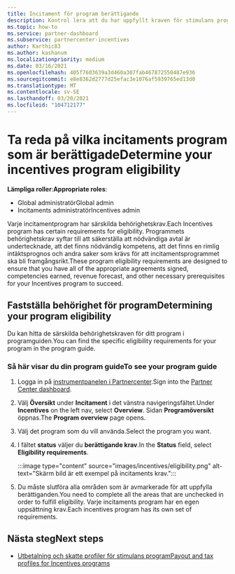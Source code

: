 ```yaml
---
title: Incitament för program berättigande
description: Kontrol lera att du har uppfyllt kraven för stimulans programmet. Den här processen omfattar att kontrol lera berättigande i din program guide.
ms.topic: how-to
ms.service: partner-dashboard
ms.subservice: partnercenter-incentives
author: Karthic83
ms.author: kashanum
ms.localizationpriority: medium
ms.date: 03/16/2021
ms.openlocfilehash: 405f7603639a3d460a307fab467872550487e936
ms.sourcegitcommit: e8e8362d2777d25efac3e1076af5939765ed13d0
ms.translationtype: MT
ms.contentlocale: sv-SE
ms.lasthandoff: 03/20/2021
ms.locfileid: "104712177"
---
```

# <a name="determine-your-incentives-program-eligibility"></a><span data-ttu-id="d3276-104">Ta reda på vilka incitaments program som är berättigade</span><span class="sxs-lookup"><span data-stu-id="d3276-104">Determine your incentives program eligibility</span></span>

<span data-ttu-id="d3276-105">**Lämpliga roller**:</span><span class="sxs-lookup"><span data-stu-id="d3276-105">**Appropriate roles**:</span></span>

- <span data-ttu-id="d3276-106">Global administratör</span><span class="sxs-lookup"><span data-stu-id="d3276-106">Global admin</span></span>
- <span data-ttu-id="d3276-107">Incitaments administratör</span><span class="sxs-lookup"><span data-stu-id="d3276-107">Incentives admin</span></span>

 <span data-ttu-id="d3276-108">Varje incitamentprogram har särskilda behörighetskrav.</span><span class="sxs-lookup"><span data-stu-id="d3276-108">Each Incentives program has certain requirements for eligibility.</span></span> <span data-ttu-id="d3276-109">Programmets behörighetskrav syftar till att säkerställa att nödvändiga avtal är undertecknade, att det finns nödvändig kompetens, att det finns en rimlig intäktsprognos och andra saker som krävs för att incitamentsprogrammet ska bli framgångsrikt.</span><span class="sxs-lookup"><span data-stu-id="d3276-109">These program eligibility requirements are designed to ensure that you have all of the appropriate agreements signed, competencies earned, revenue forecast, and other necessary prerequisites for your Incentives program to succeed.</span></span>

## <a name="determining-your-program-eligibility"></a><span data-ttu-id="d3276-110">Fastställa behörighet för program</span><span class="sxs-lookup"><span data-stu-id="d3276-110">Determining your program eligibility</span></span>

<span data-ttu-id="d3276-111">Du kan hitta de särskilda behörighetskraven för ditt program i programguiden.</span><span class="sxs-lookup"><span data-stu-id="d3276-111">You can find the specific eligibility requirements for your program in the program guide.</span></span> 

### <a name="to-see-your-program-guide"></a><span data-ttu-id="d3276-112">Så här visar du din program guide</span><span class="sxs-lookup"><span data-stu-id="d3276-112">To see your program guide</span></span>

1. <span data-ttu-id="d3276-113">Logga in på [instrumentpanelen i Partnercenter](https://partner.microsoft.com/dashboard/).</span><span class="sxs-lookup"><span data-stu-id="d3276-113">Sign into the [Partner Center dashboard](https://partner.microsoft.com/dashboard/).</span></span>

2. <span data-ttu-id="d3276-114">Välj **Översikt** under **Incitament** i det vänstra navigeringsfältet.</span><span class="sxs-lookup"><span data-stu-id="d3276-114">Under **Incentives** on the left nav, select **Overview**.</span></span> <span data-ttu-id="d3276-115">Sidan **Programöversikt** öppnas.</span><span class="sxs-lookup"><span data-stu-id="d3276-115">The **Program overview** page opens.</span></span>

3. <span data-ttu-id="d3276-116">Välj det program som du vill använda.</span><span class="sxs-lookup"><span data-stu-id="d3276-116">Select the program you want.</span></span>

4. <span data-ttu-id="d3276-117">I fältet **status** väljer du **berättigande krav**.</span><span class="sxs-lookup"><span data-stu-id="d3276-117">In the **Status** field, select **Eligibility requirements**.</span></span>

   :::image type="content" source="images/incentives/eligibility.png" alt-text="Skärm bild är ett exempel på incitaments krav.":::

5. <span data-ttu-id="d3276-119">Du måste slutföra alla områden som är avmarkerade för att uppfylla berättiganden.</span><span class="sxs-lookup"><span data-stu-id="d3276-119">You need to complete all the areas that are unchecked in order to fulfill eligibility.</span></span> <span data-ttu-id="d3276-120">Varje incitaments program har en egen uppsättning krav.</span><span class="sxs-lookup"><span data-stu-id="d3276-120">Each incentives program has its own set of requirements.</span></span>

## <a name="next-steps"></a><span data-ttu-id="d3276-121">Nästa steg</span><span class="sxs-lookup"><span data-stu-id="d3276-121">Next steps</span></span>

- [<span data-ttu-id="d3276-122">Utbetalning och skatte profiler för stimulans program</span><span class="sxs-lookup"><span data-stu-id="d3276-122">Payout and tax profiles for Incentives programs</span></span>](incentives-create-and-manage-your-payout-and-tax-profiles.md)
